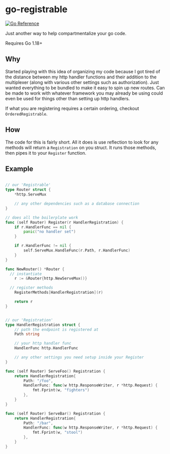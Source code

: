 # go-registrable

[![Go Reference](https://pkg.go.dev/badge/github.com/arpachuilo/go-registrable.svg)](https://pkg.go.dev/github.com/arpachuilo/go-registrable)

Just another way to help compartmentalize your go code.

Requires Go 1.18+

## Why

Started playing with this idea of organizing my code because I got tired of the distance between my http handler functions and their addition to the multiplexer (along with various other settings such as authorization). Just wanted everything to be bundled to make it easy to spin up new routes. Can be made to work with whatever framework you may already be using could even be used for things other than setting up http handlers.

If what you are registering requires a certain ordering, checkout `OrderedRegistrable`.

## How

The code for this is fairly short. All it does is use reflection to look for any methods will return a `Registration` on you struct. It runs those methods, then pipes it to your `Register` function.

## Example

```go

// our 'Registrable'
type Router struct {
	*http.ServeMux

	// any other dependencies such as a database connection
}

// does all the boilerplate work
func (self Router) Register(r HandlerRegistration) {
	if r.HandlerFunc == nil {
		panic("no handler set")
	}

	if r.HandlerFunc != nil {
		self.ServeMux.HandleFunc(r.Path, r.HandlerFunc)
	}
}

func NewRouter() *Router {
  // instantiate
	r := &Router{http.NewServeMux()}

  // register methods
	RegisterMethods[HandlerRegistration](r)

	return r
}


// our 'Registration'
type HandlerRegistration struct {
	// path the endpoint is registered at
	Path string

	// your http handler func
	HandlerFunc http.HandlerFunc

	// any other settings you need setup inside your Register
}

func (self Router) ServeFoo() Registration {
	return HandlerRegistration{
		Path: "/foo",
		HandlerFunc: func(w http.ResponseWriter, r *http.Request) {
			fmt.Fprint(w, "fighters")
		},
	}
}

func (self Router) ServeBar() Registration {
	return HandlerRegistration{
		Path: "/bar",
		HandlerFunc: func(w http.ResponseWriter, r *http.Request) {
			fmt.Fprint(w, "stool")
		},
	}
}
```
